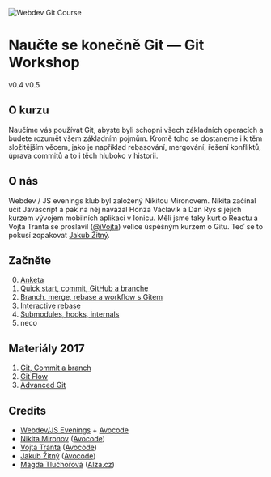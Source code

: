 ![Webdev Git Course](https://i.imgur.com/uEUKqAl.jpg)
# Naučte se konečně Git — Git Workshop
v0.4
v0.5

## O kurzu
Naučíme vás používat Git, abyste byli schopni všech základních operacích a budete rozumět všem základním pojmům.
Kromě toho se dostaneme i k těm složitějším věcem, jako je například rebasování, mergování, řešení konfliktů, úprava commitů a to i těch hluboko v historii.

## O nás
Webdev / JS evenings klub byl založený Nikitou Mironovem. Nikita začínal učit Javascript a pak na něj navázal Honza Václavík a Dan Rys s jejich kurzem vývojem mobilních aplikací v Ionicu. Měli jsme taky kurt o Reactu a Vojta Tranta se proslavil ([@iVojta](https://twitter.com/ivojta)) velice úspěšným kurzem o Gitu. Teď se to pokusí zopakovat [Jakub Žitný](http://twitter.com/jakubzitny).


## Začněte
0. [Anketa](https://goo.gl/forms/2PIifjHxIvFjNUCE2)
1. [Quick start, commit, GitHub a branche](./notes-1.md)
2. [Branch, merge, rebase a workflow s Gitem](./notes-2.md)
3. [Interactive rebase](./notes-3.md)
4. [Submodules, hooks, internals](./notes-4.md)
5. neco


## Materiály 2017
1. [Git, Commit a branch](./commit-branch.md)
2. [Git Flow](./git-flow.md)
3. [Advanced Git](./advanced.md)

## Credits
- [Webdev/JS Evenings](https://www.facebook.com/groups/webdevjs/?fref=ts) + [Avocode](https://avocode.com/)
- [Nikita Mironov](https://www.facebook.com/why7e?fref=hovercard) ([Avocode](https://avocode.com/))
- [Vojta Tranta](https://www.facebook.com/vojta.tranta) ([Avocode](https://avocode.com/))
- [Jakub Žitný](http://twitter.com/jakubzitny) ([Avocode](https://avocode.com/))
- [Magda Tlučhořová](https://www.facebook.com/magdalena.tluchorova?fref=ts) ([Alza.cz](https://www.alza.cz/))
